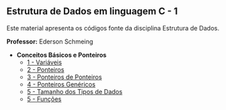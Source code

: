 ## Estrutura de Dados em linguagem C - 1

Este material apresenta os códigos fonte da disciplina Estrutura de Dados. 

**Professor:** Ederson Schmeing

- **Conceitos Básicos e Ponteiros**
  - [1 - Variáveis](https://github.com/edersonschmeing/estrutura-de-dados-em-c-1/tree/main/variaveis)
  - [2 - Ponteiros](https://github.com/edersonschmeing/estrutura-de-dados-em-c-1/tree/main/ponteiros)
  - [3 - Ponteiros de Ponteiros](https://github.com/edersonschmeing/estrutura-de-dados-em-c-1/tree/main/ponteiros-de-ponteiros)
  - [4 - Ponteiros Genéricos](https://github.com/edersonschmeing/estrutura-de-dados-em-c-1/tree/main/ponteiros-genericos)
  - [5 - Tamanho dos Tipos de Dados](https://github.com/edersonschmeing/estrutura-de-dados-em-c-1/tree/main/tamanho-dos-tipos-de-dados)
  - [5 - Funções](https://github.com/edersonschmeing/estrutura-de-dados-em-c-1/tree/main/funcoes)
  

<!-- - **Funções**

- **Tipos de Alocação de Memória**

- **Structs**

- **TAD - Tipos Abstratos de Dados** -->
